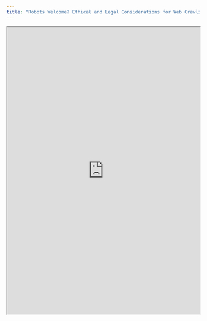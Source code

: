 ```yaml
---
title: "Robots Welcome? Ethical and Legal Considerations for Web Crawling and Scraping"
---
```




<iframe height="750" width="100%" src="https://ewelton.github.io/ktest/wiki.html#Robots%20Welcome?%20Ethical%20and%20Legal%20Considerations%20for%20Web%20Crawling%20and%20Scraping"></iframe>
